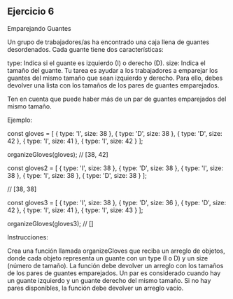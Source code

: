## Ejercicio 6

Emparejando Guantes

Un grupo de trabajadores/as ha encontrado una caja llena de guantes desordenados. Cada guante tiene dos características:

type: Indica si el guante es izquierdo (I) o derecho (D).
size: Indica el tamaño del guante.
Tu tarea es ayudar a los trabajadores a emparejar los guantes del mismo tamaño que sean izquierdo y derecho. Para ello, debes devolver una lista con los tamaños de los pares de guantes emparejados.

Ten en cuenta que puede haber más de un par de guantes emparejados del mismo tamaño.

Ejemplo:

const gloves = [
  { type: 'I', size: 38 },
  { type: 'D', size: 38 },
  { type: 'D', size: 42 },
  { type: 'I', size: 41 },
  { type: 'I', size: 42 }
];

organizeGloves(gloves);
// [38, 42]

const gloves2 = [
  { type: 'I', size: 38 },
  { type: 'D', size: 38 },
  { type: 'I', size: 38 },
  { type: 'I', size: 38 },
  { type: 'D', size: 38 }
];

// [38, 38]

const gloves3 = [
  { type: 'I', size: 38 },
  { type: 'D', size: 36 },
  { type: 'D', size: 42 },
  { type: 'I', size: 41 },
  { type: 'I', size: 43 }
];

organizeGloves(gloves3);
// []

Instrucciones:

Crea una función llamada organizeGloves que reciba un arreglo de objetos, donde cada objeto representa un guante con un type (I o D) y un size (número de tamaño).
La función debe devolver un arreglo con los tamaños de los pares de guantes emparejados. Un par es considerado cuando hay un guante izquierdo y un guante derecho del mismo tamaño.
Si no hay pares disponibles, la función debe devolver un arreglo vacío.
